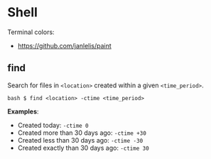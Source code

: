 Shell
=====

Terminal colors:
* https://github.com/janlelis/paint

## find

Search for files in `<location>` created within a given `<time_period>`.

``bash
$ find <location> -ctime <time_period>
``

**Examples**:
* Created today: `-ctime 0`
* Created more than 30 days ago: `-ctime +30`
* Created less than 30 days ago: `-ctime -30`
* Created exactly than 30 days ago: `-ctime 30`
